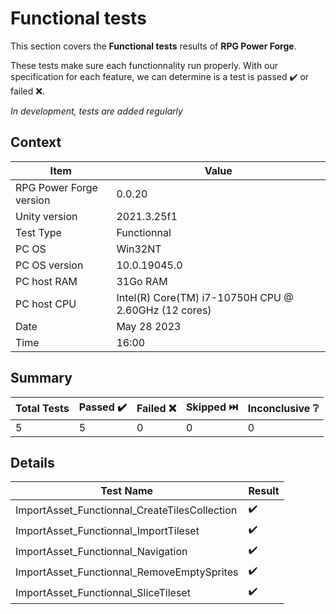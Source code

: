 # Functional tests

This section covers the **Functional tests** results of **RPG Power Forge**.

These tests make sure each functionnality run properly. With our specification for each feature, we can determine is a test is passed ✔️ or failed ❌.

*In development, tests are added regularly*

## Context

Item|Value
--|---
RPG Power Forge version| 0.0.20
Unity version| 2021.3.25f1
Test Type| Functionnal
PC OS| Win32NT
PC OS version| 10.0.19045.0
PC host RAM| 31Go RAM
PC host CPU| Intel(R) Core(TM) i7-10750H CPU @ 2.60GHz (12 cores)
Date| May 28 2023
Time| 16:00

## Summary

Total Tests|Passed ✔️|Failed ❌|Skipped ⏭️|Inconclusive ❔
-------|--------|---|---|---
5|5|0|0|0

## Details

Test Name|Result
-------|--------
ImportAsset_Functionnal_CreateTilesCollection| ✔️
ImportAsset_Functionnal_ImportTileset| ✔️
ImportAsset_Functionnal_Navigation| ✔️
ImportAsset_Functionnal_RemoveEmptySprites| ✔️
ImportAsset_Functionnal_SliceTileset| ✔️
